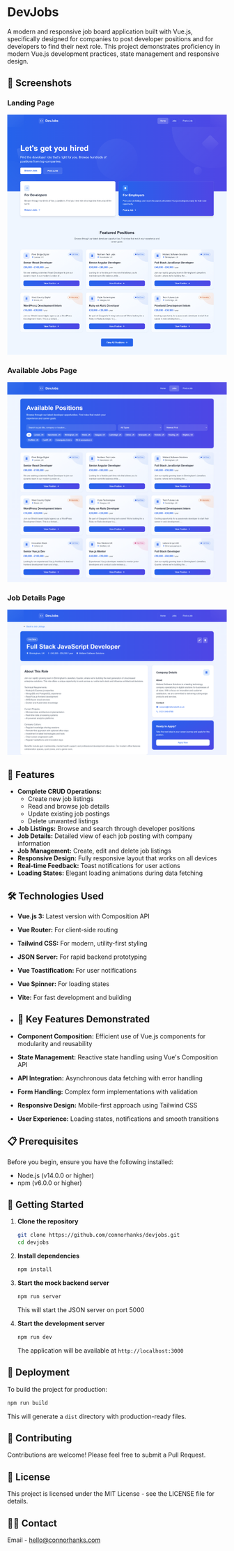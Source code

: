 # DevJobs

A modern and responsive job board application built with Vue.js, specifically designed for companies to post developer positions and for developers to find their next role. This project demonstrates proficiency in modern Vue.js development practices, state management and responsive design.

## 🌟 Screenshots

### Landing Page

![Landing Page](public/screenshots/landing-page.png)

### Available Jobs Page

![Available Jobs Page](public/screenshots/available-jobs-page.png)

### Job Details Page

![Job Details Page](public/screenshots/job-details-page.png)

## 🚀 Features

- **Complete CRUD Operations:**
  - Create new job listings
  - Read and browse job details
  - Update existing job postings
  - Delete unwanted listings
- **Job Listings:** Browse and search through developer positions
- **Job Details:** Detailed view of each job posting with company information
- **Job Management:** Create, edit and delete job listings
- **Responsive Design:** Fully responsive layout that works on all devices
- **Real-time Feedback:** Toast notifications for user actions
- **Loading States:** Elegant loading animations during data fetching

## 🛠️ Technologies Used

- **Vue.js 3:** Latest version with Composition API
- **Vue Router:** For client-side routing
- **Tailwind CSS:** For modern, utility-first styling
- **JSON Server:** For rapid backend prototyping
- **Vue Toastification:** For user notifications
- **Vue Spinner:** For loading states
- **Vite:** For fast development and building

- ## 🎯 Key Features Demonstrated

- **Component Composition:** Efficient use of Vue.js components for modularity and reusability
- **State Management:** Reactive state handling using Vue's Composition API
- **API Integration:** Asynchronous data fetching with error handling
- **Form Handling:** Complex form implementations with validation
- **Responsive Design:** Mobile-first approach using Tailwind CSS
- **User Experience:** Loading states, notifications and smooth transitions

## 📋 Prerequisites

Before you begin, ensure you have the following installed:

- Node.js (v14.0.0 or higher)
- npm (v6.0.0 or higher)

## 🚀 Getting Started

1. **Clone the repository**

   ```bash
   git clone https://github.com/connorhanks/devjobs.git
   cd devjobs
   ```

2. **Install dependencies**

   ```bash
   npm install
   ```

3. **Start the mock backend server**

   ```bash
   npm run server
   ```

   This will start the JSON server on port 5000

4. **Start the development server**
   ```bash
   npm run dev
   ```
   The application will be available at `http://localhost:3000`

## 🚀 Deployment

To build the project for production:

```bash
npm run build
```

This will generate a `dist` directory with production-ready files.

## 🤝 Contributing

Contributions are welcome! Please feel free to submit a Pull Request.

## 📝 License

This project is licensed under the MIT License - see the LICENSE file for details.

## 🙋‍♂️ Contact

Email - [hello@connorhanks.com](mailto:hello@connorhanks.com)
